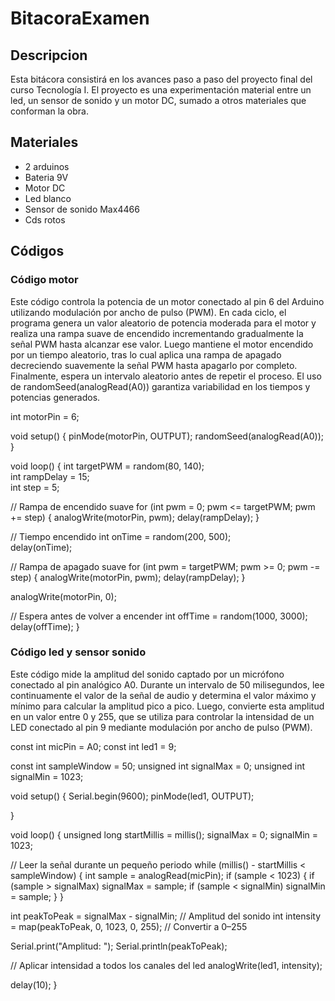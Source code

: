 # BitacoraExamen

## Descripcion 

Esta bitácora consistirá en los avances paso a paso del proyecto final del curso Tecnología I. El proyecto es una experimentación material entre un led, un sensor de sonido y un motor DC, sumado a otros materiales que conforman la obra.

## Materiales
- 2 arduinos
- Bateria 9V
- Motor DC
- Led blanco
- Sensor de sonido Max4466
- Cds rotos

## Códigos

### Código motor

Este código controla la potencia de un motor conectado al pin 6 del Arduino utilizando modulación por ancho de pulso (PWM). En cada ciclo, el programa genera un valor aleatorio de potencia moderada para el motor y realiza una rampa suave de encendido incrementando gradualmente la señal PWM hasta alcanzar ese valor. Luego mantiene el motor encendido por un tiempo aleatorio, tras lo cual aplica una rampa de apagado decreciendo suavemente la señal PWM hasta apagarlo por completo. Finalmente, espera un intervalo aleatorio antes de repetir el proceso. El uso de randomSeed(analogRead(A0)) garantiza variabilidad en los tiempos y potencias generados.

int motorPin = 6;

void setup() {
pinMode(motorPin, OUTPUT);
randomSeed(analogRead(A0)); 
}

void loop() {
int targetPWM = random(80, 140);  
int rampDelay = 15;               
int step = 5;                     

// Rampa de encendido suave
for (int pwm = 0; pwm <= targetPWM; pwm += step) {
analogWrite(motorPin, pwm);
delay(rampDelay);
}

// Tiempo encendido
int onTime = random(200, 500);  
delay(onTime);

// Rampa de apagado suave
for (int pwm = targetPWM; pwm >= 0; pwm -= step) {
analogWrite(motorPin, pwm);
delay(rampDelay);
}

analogWrite(motorPin, 0); 

// Espera antes de volver a encender
int offTime = random(1000, 3000);
delay(offTime);
}

### Código led y sensor sonido

Este código mide la amplitud del sonido captado por un micrófono conectado al pin analógico A0. Durante un intervalo de 50 milisegundos, lee continuamente el valor de la señal de audio y determina el valor máximo y mínimo para calcular la amplitud pico a pico. Luego, convierte esta amplitud en un valor entre 0 y 255, que se utiliza para controlar la intensidad de un LED conectado al pin 9 mediante modulación por ancho de pulso (PWM). 

const int micPin = A0;
const int led1 = 9;  

const int sampleWindow = 50; 
unsigned int signalMax = 0;
unsigned int signalMin = 1023;

void setup() {
  Serial.begin(9600);
  pinMode(led1, OUTPUT);

}

void loop() {
  unsigned long startMillis = millis();
  signalMax = 0;
  signalMin = 1023;

  // Leer la señal durante un pequeño periodo
  while (millis() - startMillis < sampleWindow) {
    int sample = analogRead(micPin);
    if (sample < 1023) {
      if (sample > signalMax) signalMax = sample;
      if (sample < signalMin) signalMin = sample;
    }
  }

  int peakToPeak = signalMax - signalMin; // Amplitud del sonido
  int intensity = map(peakToPeak, 0, 1023, 0, 255); // Convertir a 0–255

  Serial.print("Amplitud: ");
  Serial.println(peakToPeak);

  // Aplicar intensidad a todos los canales del led
  analogWrite(led1, intensity);

  delay(10); 
}

